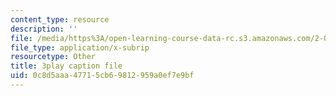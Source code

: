 ```yaml
---
content_type: resource
description: ''
file: /media/https%3A/open-learning-course-data-rc.s3.amazonaws.com/2-003sc-engineering-dynamics-fall-2011/0c8d5aaa47715cb69812959a0ef7e9bf_63sIgMvBuEQ.vtt
file_type: application/x-subrip
resourcetype: Other
title: 3play caption file
uid: 0c8d5aaa-4771-5cb6-9812-959a0ef7e9bf
---
```

